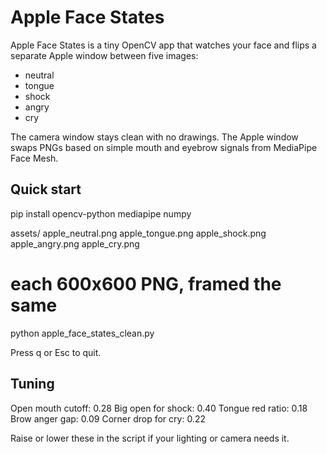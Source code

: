 # Apple Face States

Apple Face States is a tiny OpenCV app that watches your face and flips a separate Apple window between five images:

- neutral
- tongue
- shock
- angry
- cry

The camera window stays clean with no drawings. The Apple window swaps PNGs based on simple mouth and eyebrow signals from MediaPipe Face Mesh.

## Quick start
pip install opencv-python mediapipe numpy

assets/
  apple_neutral.png
  apple_tongue.png
  apple_shock.png
  apple_angry.png
  apple_cry.png
# each 600x600 PNG, framed the same

python apple_face_states_clean.py

Press q or Esc to quit.

## Tuning
Open mouth cutoff: 0.28
Big open for shock: 0.40
Tongue red ratio: 0.18
Brow anger gap: 0.09
Corner drop for cry: 0.22

Raise or lower these in the script if your lighting or camera needs it.

